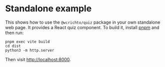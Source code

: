 # Standalone example

This shows how to use the `@wcrichto/quiz` package in your own standalone web page. It provides a React quiz component. To build it, install [pnpm](https://pnpm.io/) and then run:

```
pnpm exec vite build
cd dist
python3 -m http.server
```

Then visit <http://localhost:8000>.
